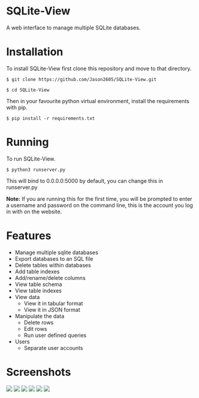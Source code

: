 # SQLite-View
A web interface to manage multiple SQLite databases.

# Installation
To install SQLite-View first clone this repository and move to that directory.

`$ git clone https://github.com/Jason2605/SQLite-View.git`

`$ cd SQLite-View`

Then in your favourite python virtual environment, install the requirements with pip.

`$ pip install -r requirements.txt`

# Running
To run SQLite-View.

`$ python3 runserver.py`

This will bind to 0.0.0.0:5000 by default, you can change this in runserver.py

**Note:** If you are running this for the first time, you will be prompted to enter a username and password on the command line, this is the account you log in with on the website.

# Features

- Manage multiple sqlite databases
- Export databases to an SQL file
- Delete tables within databases
- Add table indexes
- Add/rename/delete columns
- View table schema
- View table indexes
- View data
  * View it in tabular format
  * View it in JSON format
- Manipulate the data
  * Delete rows
  * Edit rows
  * Run user defined queries
- Users
  * Separate user accounts
  
# Screenshots

![](https://pyfilter.co.uk/static/images/sqlite-view/home.png)
![](https://pyfilter.co.uk/static/images/sqlite-view/tables.png)
![](https://pyfilter.co.uk/static/images/sqlite-view/schema.png)
![](https://pyfilter.co.uk/static/images/sqlite-view/data.png)
![](https://pyfilter.co.uk/static/images/sqlite-view/search.png)
![](https://pyfilter.co.uk/static/images/sqlite-view/json.png)
